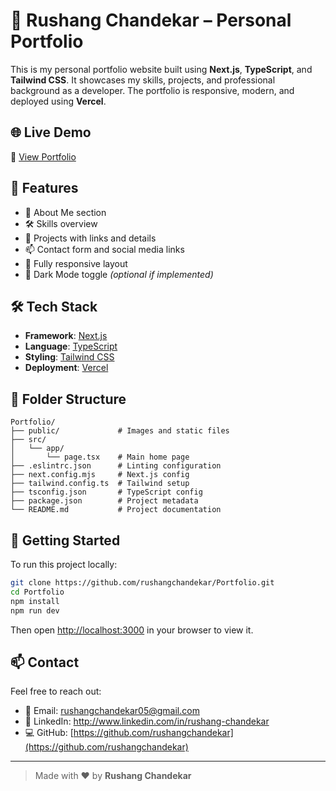 # 💼 Rushang Chandekar – Personal Portfolio

This is my personal portfolio website built using **Next.js**, **TypeScript**, and **Tailwind CSS**. It showcases my skills, projects, and professional background as a developer. The portfolio is responsive, modern, and deployed using **Vercel**.

## 🌐 Live Demo

🔗 [View Portfolio](https://portfolio-psi-swart-44.vercel.app/)

## 📸 Features

- 👋 About Me section
- 🛠 Skills overview
- 💼 Projects with links and details
- 📫 Contact form and social media links
- 📱 Fully responsive layout
- 🌙 Dark Mode toggle *(optional if implemented)*

## 🛠 Tech Stack

- **Framework**: [Next.js](https://nextjs.org/)
- **Language**: [TypeScript](https://www.typescriptlang.org/)
- **Styling**: [Tailwind CSS](https://tailwindcss.com/)
- **Deployment**: [Vercel](https://vercel.com/)

## 📂 Folder Structure
```
Portfolio/
├── public/             # Images and static files
├── src/
│   └── app/
│       └── page.tsx    # Main home page
├── .eslintrc.json      # Linting configuration
├── next.config.mjs     # Next.js config
├── tailwind.config.ts  # Tailwind setup
├── tsconfig.json       # TypeScript config
├── package.json        # Project metadata
└── README.md           # Project documentation
```

## 🚀 Getting Started

To run this project locally:

```bash
git clone https://github.com/rushangchandekar/Portfolio.git
cd Portfolio
npm install
npm run dev
```

Then open [http://localhost:3000](http://localhost:3000) in your browser to view it.

## 📫 Contact

Feel free to reach out:

- 📧 Email: rushangchandekar05@gmail.com
- 🔗 LinkedIn: http://www.linkedin.com/in/rushang-chandekar
- 💻 GitHub: [https://github.com/rushangchandekar](https://github.com/rushangchandekar)

---

> Made with ❤️ by **Rushang Chandekar**
